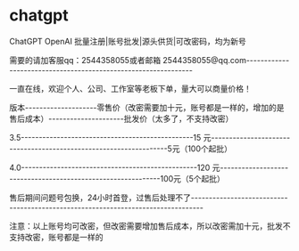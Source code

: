 # chatgpt
ChatGPT OpenAI 批量注册|账号批发|源头供货|可改密码，均为新号

需要的请加客服qq：2544358055或者邮箱 2544358055@qq.com--------------------------------------------------------------- 

一直在线，欢迎个人、公司、工作室等老板下单，量大可以商量价格！

版本--------------------零售价（改密需要加十元，账号都是一样的，增加的是售后成本）---------------------批发价（太多了，不支持改密）

3.5------------------------------------------------15 元------------------------------------------------------------------5元（100个起批）

4.0-------------------------------------------------120 元-------------------------------------------------------------100元（5个起批）

售后期间问题号包换，24小时首登，过售后处理不了--------------------------------------------------------------------------------- 

注意：以上账号均可改密，但改密需要增加售后成本，所以改密需加十元，批发不支持改密，账号都是一样的

